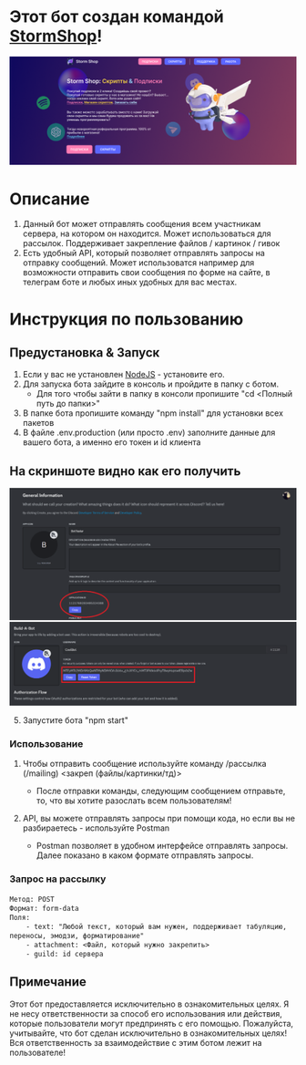# Этот бот создан командой [StormShop](https://nitro-storm.ru)!

![Главная сайта StormShop](./README/StormShop_README.png)


# Описание

1. Данный бот может отправлять сообщения всем участникам сервера, на котором он находится. Может использоваться для рассылок. Поддерживает закрепление файлов / картинок / гивок
2. Есть удобный API, который позволяет отправлять запросы на отправку сообщений. Может использоватся например для возможности отправить свои сообщения по форме на сайте, в телеграм боте и любых иных удобных для вас местах.

# Инструкция по пользованию

## Предустановка & Запуск

1. Если у вас не установлен [NodeJS](https://nodejs.org/ru) - установите его.
2. Для запуска бота зайдите в консоль и пройдите в папку с ботом.
    - Для того чтобы зайти в папку в консоли пропишите "cd <Полный путь до папки>"
3. В папке бота пропишите команду "npm install" для установки всех пакетов
4. В файле .env.production (или просто .env) заполните данные для вашего бота, а именно его токен и id клиента

## На скриншоте видно как его получить

<img src="./README/tutorial_1_README.png" alt="Скриншот 1" width="520px"/>
<img src="./README/tutorial_2_README.png" alt="Скриншот 2" width="520px"/>

5. Запустите бота "npm start"

### Использование

1. Чтобы отправить сообщение используйте команду /рассылка (/mailing) <закреп (файлы/картинки/тд)>
    - После отправки команды, следующим сообщением отправьте, то, что вы хотите разослать всем пользователям!

2. API, вы можете отправлять запросы при помощи кода, но если вы не разбираетесь - используйте Postman
    - Postman позволяет в удобном интерфейсе отправлять запросы. Далее показано в каком формате отправлять запросы.

### Запрос на рассылку

    Метод: POST
    Формат: form-data
    Поля:
        - text: "Любой текст, который вам нужен, поддерживает табуляцию, переносы, эмодзи, форматирование"
        - attachment: <Файл, который нужно закрепить>
        - guild: id сервера

## Примечание
Этот бот предоставляется исключительно в ознакомительных целях. Я не несу ответственности за способ его использования или действия, которые пользователи могут предпринять с его помощью. Пожалуйста, учитывайте, что бот сделан исключительно в ознакомительных целях! Вся ответственность за взаимодействие с этим ботом лежит на пользователе!